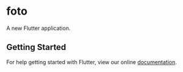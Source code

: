 # foto

A new Flutter application.

## Getting Started

For help getting started with Flutter, view our online
[documentation](https://flutter.io/).

